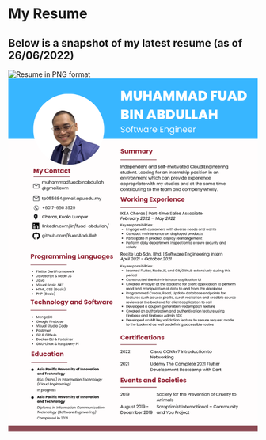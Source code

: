 # My Resume
## Below is a snapshot of my latest resume (as of 26/06/2022)

![Resume in PNG format](./latest.png)
![Resume formal in PNG format](./latest-formal.png)
